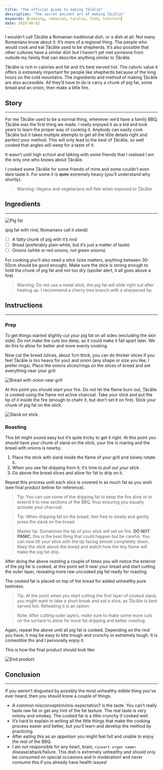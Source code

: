 ```yaml
---
title: "The official guide to making Țăcălie"
description: "The secret ancient art of making Țăcălie"
keywords: [cooking, romanian, tacalie, food, tutorial]
date: 2019-06-02
---
```


I wouldn’t call Țăcălie a Romanian traditional dish, or a *dish* at all. Not many Romanians know about it. It’s more of a regional thing. The people who would cook and eat Țăcălie used to be shepherds. It’s also possible that other cultures have a similar dish but I haven’t yet met someone from outside my family that can describe anything similar to Țăcălie.

Țăcălie is rich in calories and fat and it’s best served hot. The caloric value it offers is extremely important for people like shepherds because of the long hours on the cold mountains. The ingredients and method of making Țăcălie are also accessible. All they’d have to do is carry a chunk of pig fat, some bread and an onion, then make a little fire.

## Story

---

For me Țăcălie used to be a normal thing, whenever we’d have a family BBQ, Țăcălie was the first thing we made. I really enjoyed it as a kid and took years to learn the proper way of cooking it. Anybody can easily cook Țăcălie but it takes multiple attempts to get all the little details right and perfect your method. This will only lead to the best of Țăcălie, so well cooked that angles will weep for a taste of it.

It wasn’t until high school and talking with some friends that I realised I am the only one who knows about Țăcălie.

I cooked some Țăcălie for some friends of mine and some couldn’t even dare taste it. For some it is ~~quite~~ extremely heavy (you’ll understand why shortly).

> Warning: Vegans and vegetarians will flee when exposed to Țăcălie

## Ingredients

---

![Pig fat](/assets/images/tacalie_pig_fat.jpeg)

(pig fat with rind, Romanians call it *slană*)

- [ ] A fatty chunk of pig with it’s rind
- [ ] Bread (preferably plain white, but it’s just a matter of taste)
- [ ] Onions (white or red onions, not green onions)

For cooking you’ll also need a stick (size matters, anything between 30-50cm should be good enough). Make sure the stick is strong enough to hold the chunk of pig fat and not too dry (spoiler alert, it all goes above a fire).

> Warning: Do not use a metal stick, the pig fat will slide right out after heating up. I recommend a cherry tree branch with a sharpened tip.

## Instructions

---

### Prep

To get things started slightly cut your pig fat on all sides (excluding the skin side). Do not make the cuts too deep, as it could make it fall apart later. We do this to allow for better and more evenly cooking.

Now cut the bread (slices, about 1cm thick, you can do thicker slices if you feel Țăcălie is too heavy for you) and onion (any shape or size you like, I prefer rings). Place the onions slices/rings on the slices of bread and set everything near your grill.

![Bread with onion near grill](/assets/images/tacalie_bread_slices.jpeg)

At this point you should start your fire. Do not let the flame burn out, Țăcălie is cooked using the flame not active charcoal. Take your stick and put the tip of it inside the fire (enough to chahr it, but don’t set it on fire). Stick your chunk of pig fat on the stick.

![Slană on stick](/assets/images/tacalie_on_stick.jpeg)

### Roasting

This bit might sound easy but it’s quite tricky to get it right. At this point you should have your chunk of slană on the stick, your fire is roaring and the bread with onions is nearby.

1. Place the stick with slană inside the flame of your grill and slowly rotate it.
2. When you see fat dripping from it; it’s time to *pull out your stick*.
3. Go above the bread slices and allow for fat to drip on it.

Repeat this process until each slice is covered in as much fat as you wish (see final product bellow for reference).

> Tip: You can use some of the dripping fat to keep the fire alive or to extend it to new sections of the BBQ, thus ensuring you equally activate your charcoal.

> Tip: When dripping fat on the bread, feel free to slowly and gently press the slană on the bread.

> Master tip: Sometimes the tip of your stick will set on fire. **DO NOT PANIC**, this is the best thing that could happen but be careful. You can now tilt your stick with the tip facing almost completely down. Keep the stick above the bread and watch how the tiny flame will make the pig fat drip.

After doing the above *roasting* a couple of times you will notice the exterior of the pig fat is cooked, at this point set it near your bread and start cutting the outer layer, revealing more raw uncooked pig fat ready for roasting.

The cooked fat is placed on top of the bread for added unhealthy pure tastiness.

> Tip: At the point when you start cutting the first layer of cooked slană, you might want to take a short break and eat a slice, as Țăcălie is best served hot. Reheating it is an option.

> Note: After cutting outer layers, make sure to make some more cuts on the surface to allow for more fat dripping and better roasting.

Again, repeat the above until all pig fat is cooked. Depending on the rind you have, it may be easy to bite trough and crunchy or extremely tough. It is comestible tho and I personally enjoy it.

This is how the final product should look like:

![End product](/assets/images/tacalie.jpeg)

## Conclusion

---

If you weren’t disgusted by possibly the most unhealthy edible thing you’ve ever heard, then you should know a couple of things.

* A common misconception/mis-expectation? is the taste. You can’t really taste raw fat or get any hint of the fat texture. The real taste is very oniony and smokey. The cooked fat is a little crunchy if cooked well.
* It’s hard to explain in writing all the little things that make the cooking process easier and better, but you’ll learn and develop the method by practicing.
* After eating this as an *appetiser* you might feel full and unable to enjoy the rest of the BBQ.
* I am not responsible for any heart, brain, `<insert organ name>` disease/attack/failure. This dish is extremely unhealthy and should only be consumed on special occasions and in moderation! and never consume this if you already have health issues!





